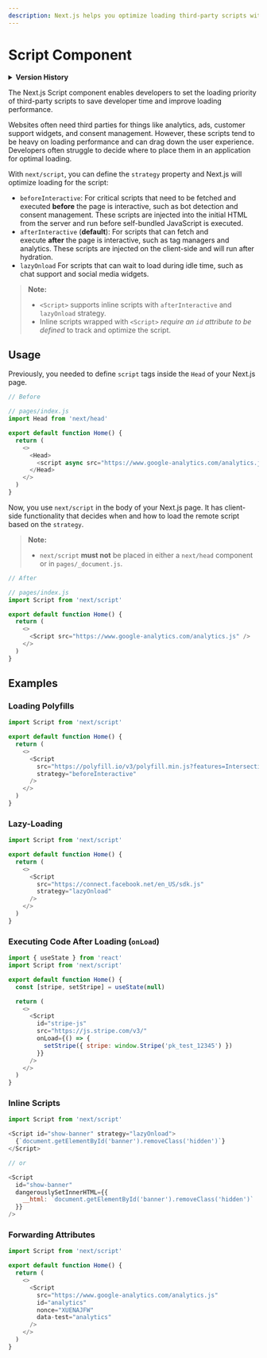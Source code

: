 ```yaml
---
description: Next.js helps you optimize loading third-party scripts with the built-in next/script component.
---
```


# Script Component

<details>
  <summary><b>Version History</b></summary>

| Version   | Changes                   |
| --------- | ------------------------- |
| `v11.0.0` | `next/script` introduced. |

</details>

The Next.js Script component enables developers to set the loading priority of third-party scripts to save developer time and improve loading performance.

Websites often need third parties for things like analytics, ads, customer support widgets, and consent management. However, these scripts tend to be heavy on loading performance and can drag down the user experience. Developers often struggle to decide where to place them in an application for optimal loading.

With `next/script`, you can define the `strategy` property and Next.js will optimize loading for the script:

- `beforeInteractive`: For critical scripts that need to be fetched and executed **before** the page is interactive, such as bot detection and consent management. These scripts are injected into the initial HTML from the server and run before self-bundled JavaScript is executed.
- `afterInteractive` (**default**): For scripts that can fetch and execute **after** the page is interactive, such as tag managers and analytics. These scripts are injected on the client-side and will run after hydration.
- `lazyOnload` For scripts that can wait to load during idle time, such as chat support and social media widgets.

> **Note:**
>
> - `<Script>` supports inline scripts with `afterInteractive` and `lazyOnload` strategy.
> - Inline scripts wrapped with `<Script>` _require an `id` attribute to be defined_ to track and optimize the script.

## Usage

Previously, you needed to define `script` tags inside the `Head` of your Next.js page.

```js
// Before

// pages/index.js
import Head from 'next/head'

export default function Home() {
  return (
    <>
      <Head>
        <script async src="https://www.google-analytics.com/analytics.js" />
      </Head>
    </>
  )
}
```

Now, you use `next/script` in the body of your Next.js page. It has client-side functionality that decides when and how to load the remote script based on the `strategy`.

> **Note:**
>
> - `next/script` **must not** be placed in either a `next/head` component or in `pages/_document.js`.

```js
// After

// pages/index.js
import Script from 'next/script'

export default function Home() {
  return (
    <>
      <Script src="https://www.google-analytics.com/analytics.js" />
    </>
  )
}
```

## Examples

### Loading Polyfills

```js
import Script from 'next/script'

export default function Home() {
  return (
    <>
      <Script
        src="https://polyfill.io/v3/polyfill.min.js?features=IntersectionObserverEntry%2CIntersectionObserver"
        strategy="beforeInteractive"
      />
    </>
  )
}
```

### Lazy-Loading

```js
import Script from 'next/script'

export default function Home() {
  return (
    <>
      <Script
        src="https://connect.facebook.net/en_US/sdk.js"
        strategy="lazyOnload"
      />
    </>
  )
}
```

### Executing Code After Loading (`onLoad`)

```js
import { useState } from 'react'
import Script from 'next/script'

export default function Home() {
  const [stripe, setStripe] = useState(null)

  return (
    <>
      <Script
        id="stripe-js"
        src="https://js.stripe.com/v3/"
        onLoad={() => {
          setStripe({ stripe: window.Stripe('pk_test_12345') })
        }}
      />
    </>
  )
}
```

### Inline Scripts

```js
import Script from 'next/script'

<Script id="show-banner" strategy="lazyOnload">
  {`document.getElementById('banner').removeClass('hidden')`}
</Script>

// or

<Script
  id="show-banner"
  dangerouslySetInnerHTML={{
    __html: `document.getElementById('banner').removeClass('hidden')`
  }}
/>
```

### Forwarding Attributes

```js
import Script from 'next/script'

export default function Home() {
  return (
    <>
      <Script
        src="https://www.google-analytics.com/analytics.js"
        id="analytics"
        nonce="XUENAJFW"
        data-test="analytics"
      />
    </>
  )
}
```
